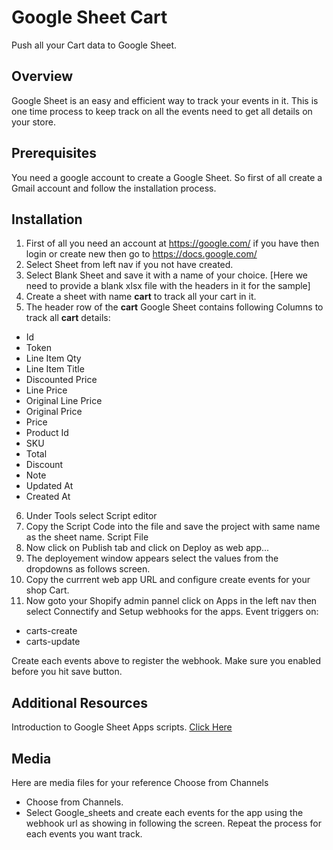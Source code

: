 # Google Sheet Cart
Push all your Cart data to Google Sheet.

## Overview
Google Sheet is an easy and efficient way to track your events in it. This is one time process to keep track on all the events need to get all details on your store.

## Prerequisites
You need a google account to create a Google Sheet. So first of all create a Gmail account and follow the installation process.

## Installation

1.	First of all you need an account at https://google.com/ if you have then login or create new then go to https://docs.google.com/  
2.	Select Sheet from left nav if you not have created.
3.	Select Blank Sheet and save it with a name of your choice. [Here we need to provide a blank xlsx file with the headers in it for the sample]
4.	Create a sheet with name **cart** to track all your cart in it. 
5.	The header row of the **cart** Google Sheet contains following Columns to track all **cart** details: 

* Id
* Token
* Line Item Qty
* Line Item Title
* Discounted Price
* Line Price
* Original Line Price
* Original Price
* Price
* Product Id
* SKU
* Total
* Discount
* Note
* Updated At
* Created At	

6.	Under Tools select Script editor
7.	Copy the Script Code into the file and save the project with same name as the sheet name. Script File
8.	Now click on Publish tab and click on Deploy as web app...
9.	The deployement window appears select the values from the dropdowns as follows screen.
10.	 Copy the currrent web app URL and configure create events for your shop Cart. 
11.	 Now goto your Shopify admin pannel click on Apps in the left nav then select Connectify and Setup webhooks for the apps. 
Event triggers on: 
* carts-create
* carts-update

Create each events above to register the webhook. Make sure you enabled before you hit save button.

## Additional Resources
Introduction to Google Sheet Apps scripts. [Click Here](https://developers.google.com/apps-script/guides/sheets)

## Media

Here are media files for your reference   Choose from Channels
*	Choose from Channels.
*	Select Google_sheets and create each events for the app using the webhook url as showing in following the screen. Repeat the process for each events you want track.